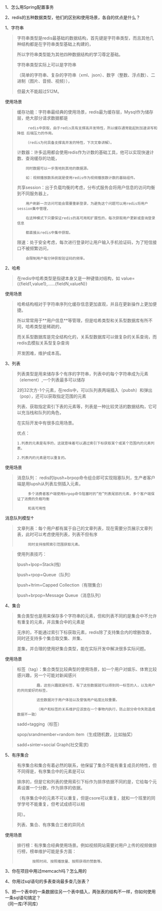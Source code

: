 1、怎么用Spring配置事务

2、redis的五种数据类型，他们的区别和使用场景，各自的优点是什么？

1、字符串

> 字符串类型是redis最基础的数据结构，首先键是字符串类型，而且其他几种结构都是在字符串类型基础上构建的，
>
> 所以字符串类型能为其他四种数据结构的学习尊定基础。
>
> 字符串类型实际上可以是字符串
>
> （简单的字符串、复杂的字符串（xml、json）、数字（整数、浮点数）、二进制（图片、音频、视频）），
>
> 但最大不能超过512M。

使用场景

> 缓存功能：字符串最经典的使用场景，redis最为缓存层，Mysql作为储存层，绝大部分请求数据都是
>
>          redis中获取，由于redis具有支撑高并发特性，所以缓存通常能起到加速读写和降低 后端压力的作用。
>
>         （redis为何具备支撑高并发的特性，下次文章讲解）。
>
> 计数器：许多运用都会使用redis作为计数的基础工具，他可以实现快速计数、查询缓存的功能，
>
>         同时数据可以一步落地到其他的数据源。
>
>         如：视频播放数系统就是使用redis作为视频播放数计数的基础组件。
>
> 共享session：出于负载均衡的考虑，分布式服务会将用户信息的访问均衡到不同服务器上，
>
>         用户刷新一次访问可能会需要重新登录，为避免这个问题可以用redis将用户session集中管理，
>
>         在这种模式下只要保证redis的高可用和扩展性的，每次获取用户更新或查询登录信息
>
>         都直接从redis中集中获取。
>
> 限速：处于安全考虑，每次进行登录时让用户输入手机验证码，为了短信接口不被频繁访问，
>
>         会限制用户每分钟获取验证码的频率。

2、哈希

> 在redis中哈希类型是指键本身又是一种键值对结构，如 value={{field1,value1},......{fieldN,valueN}}

使用场景

> 哈希结构相对于字符串序列化缓存信息更加直观，并且在更新操作上更加便捷。
>
> 所以常常用于\*\*用户信息\*\*等管理，但是哈希类型和关系型数据库有所不同，哈希类型是稀疏的，
>
> 而关系型数据库是完全结构化的，关系型数据库可以做复杂的关系查询，而redis去模拟关系型复杂查询
>
> 开发困难，维护成本高。

3、列表

> 列表类型是用来储存多个有序的字符串，列表中的每个字符串成为元素（element）,一个列表最多可以储存
>
> 2的32次方-1个元素，在redis中，可以队列表两端插入（pubsh）和弹出（pop），还可以获取指定范围的元素
>
> 列表、获取指定索引下表的元素等，列表是一种比较灵活的数据结构，它可以充当栈和队列的角色，
>
> 在实际开发中有很多应用场景。
>
> 优点：
>
>     1.列表的元素是有序的，这就意味着可以通过索引下标获取某个或某个范围内的元素列表。
>
>     2.列表内的元素是可以重复的。

使用场景

> 消息队列： redis的lpush+brpop命令组合即可实现阻塞队列，生产者客户端是用lupsh从列表左侧插入元素，
>
>          多个消费者客户端使用brpop命令阻塞时的“抢”列表尾部的元素，多个客户端保证了消费的负载均衡
>
>          和高可用性

消息队列模型↑

> 文章列表：每个用户都有属于自己的文章列表，现在需要分页展示文章列表，此时可以考虑使用列表，列表不但有序
>
>          同时支持按照索引范围获取元素。

> 使用列表技巧： 
>
> lpush+lpop=Stack\(栈\) 
>
> lpush+rpop=Queue（队列） 
>
> lpush+ltrim=Capped Collection（有限集合） 
>
> lpush+brpop=Message Queue（消息队列）

4、集合

> 集合类型也是用来保存多个字符串的元素，但和列表不同的是集合中不允许有重复的元素，并且集合中的元素是
>
> 无序的，不能通过索引下标获取元素，redis除了支持集合内的增删改查，同时还支持多个集合取交集、并集、
>
> 差集，并合理的使用好集合类型，能在实际开发中解决很多实际问题。

使用场景

> 标签（tag）：集合类型比较典型的使用场景，如一个用户对娱乐、体育比较感兴趣，另一个可能对新闻感兴
>
>              趣，这些兴趣就是标签，有了这些数据就可以得到同一标签的人，以及用户的共同爱好的标签，
>
>              这些数据对于用户体验以及曾强用户粘度比较重要。
>
>              （用户和标签的关系维护应该放在一个事物内执行，防止部分命令失败造成数据不一致）
>
>  
>
> sadd=tagging（标签）
>
> spop/srandmember=random item（生成随机数，比如抽奖）
>
> sadd+sinter=social Graph\(社交需求\)

5、有序集合

> 有序集合和集合有着必然的联系，他保留了集合不能有重复成员的特性，但不同得是，有序集合中的元素是可以
>
> 排序的，但是它和列表的使用索引下标作为排序依据不同的是，它给每个元素设置一个分数，作为排序的依据。
>
> （有序集合中的元素不可以重复，但是csore可以重复，就和一个班里的同学学号不能重复，但考试成绩可以相
>
> 同）。
>
>  
>
> 列表、集合、有序集合三者的异同点

使用场景

> 排行榜：有序集合经典使用场景。例如视频网站需要对用户上传的视频做排行榜，榜单维护可能是多方面：
>
>            按照时间、按照播放量、按照获得的赞数等。



3、你在项目中用过memcach吗？怎么用的

4、你用过sql语句的多表查询最多查几张表？

5、把一个表中的一条数据往另一个表中插入，两张表的结构不一样，你如何使用一条sql语句搞定？  
（同一库/不同库）

